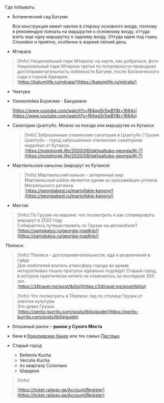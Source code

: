 Где побывать:

- Ботанический сад Батуми
    
    Вся конструкция имеет наклон в сторону основного входа, поэтому я рекомендую поехать на маршрутке к основному входу, оттуда взять еще одну маршрутку к заднему входу. Оттуда идем под горку. Спокойно и приятно, особенно в жаркий летний день.
    
- Мтирала

> [!info] Национальный парк Мтирала: на карте, как добраться, фото  
> Национальный парк Мтирала третья по популярности природная достопримечательность поблизости Батуми, после Ботанического сада и горной Аджарии.  
> [https://batumilife.ru/mtirala/](https://batumilife.ru/mtirala/)  

- Чиатури
- Узкоколейка Боржоми - Бакуриани
    
    [https://www.youtube.com/watch?v=f84qgSrSwBY&t=1664s](https://www.youtube.com/watch?v=f84qgSrSwBY&t=1664s)
    
- Санатории Цхалтубо. Можно на поезде или маршрутке из Кутаиси
    
    > [!info] Заброшенные сталинские санатории в Цхалтубо | Грузия  
    > Цхалтубо - город заброшенных сталинских санаториев недалеко от Кутаиси.  
    > [https://motohorek.life/2020/08/tskhsaltubo-georgia/#i-7](https://motohorek.life/2020/08/tskhsaltubo-georgia/#i-7)  
    
- Мартвильские каньоны (маршрут из Кутаиси)
    
    > [!info] Мартвильский каньон - затерянный мир  
    > Мартвильский район является одним из красивейших уголков Мегрельского региона.  
    > [https://georgiabest.ru/martvilskie-kanony/](https://georgiabest.ru/martvilskie-kanony/)  
    
- Местия

> [!info] По Грузии на машине: что посмотреть и как спланировать маршрут в 2022 году  
> Собираетесь путешествовать по Грузии на автомобиле?  
> [https://samokatus.ru/georgia-roadtrip/](https://samokatus.ru/georgia-roadtrip/)  

  

Тбилиси:

> [!info] Тбилиси - достопримечательности, еда и развлечения в гайде  
> Для любителей впитать атмосферу города во время неторопливых пеших прогулок идеально подойдет Старый город, в котором практически ничего не изменилось за последние 200 лет.  
> [https://34travel.me/post/tbilisi](https://34travel.me/post/tbilisi)  

> [!info] Что посмотреть в Тбилиси: гид по столице Грузии от знатока культуры  
> Это девиз Грузии.  
> [https://perito-burrito.com/posts/tbilisiguide](https://perito-burrito.com/posts/tbilisiguide)  

- блошиный рынок – **рынок у Сухого Моста**
- бани в [Королевских банях](http://pinpoint.ge/ru/bo/25644_korolevskaya-banya) или тех самых [Пестрых](http://pinpoint.ge/ru/bo/25631_pestraya-banya)
- Старый город
    
    - Betlemis Kucha
    - Vercxlis Kucha
    - по кварталу Сололаки
    - Шардени
    
      
    
      
    
      
    

> [!info]  
>  
> [https://ticket.railway.ge/Account/Register](https://ticket.railway.ge/Account/Register)